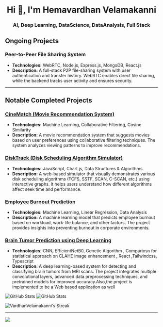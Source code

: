 <h1 align="center">Hi 👋, I'm Hemavardhan Velamakanni</h1>
<h3 align="center">AI, Deep Learning, DataScience, DataAnalysis, Full Stack</h3>



## Ongoing Projects

### Peer-to-Peer File Sharing System  
- **Technologies:** WebRTC, Node.js, Express.js, MongoDB, React.js  
- **Description:** A full-stack P2P file-sharing system with user authentication and transfer history. WebRTC enables direct file sharing, while the backend tracks user activity and ensures security.  

---

## Notable Completed Projects  

### [CineMatch (Movie Recommendation System)](https://github.com/VardhanVelamakanni/CineMatch)  
- **Technologies:** Machine Learning, Collaborative Filtering, Cosine Similarity  
- **Description:** A movie recommendation system that suggests movies based on user preferences using collaborative filtering techniques. The system analyzes viewing patterns to improve recommendations.  

### [DiskTrack (Disk Scheduling Algorithm Simulator)](https://github.com/VardhanVelamakanni/DiskTrackSim)  
- **Technologies:** JavaScript, Chart.js, Data Structures & Algorithms  
- **Description:** A web-based simulator that visually demonstrates various disk scheduling algorithms (FCFS, SSTF, SCAN, C-SCAN, etc.) using interactive graphs. It helps users understand how different algorithms affect seek time and performance.  

### [Employee Burnout Prediction](https://github.com/VardhanVelamakanni/Employee-burnout-prediction-aiml)  
- **Technologies:** Machine Learning, Linear Regression, Data Analysis  
- **Description:** A machine learning model that predicts employee burnout based on workload, work-life balance, and other factors. The project provides insights into preventing burnout in corporate environments.  

### [Brain Tumor Prediction using Deep Learning](https://github.com/VardhanVelamakanni/Brain.Pulse)
- **Technologies:** CNN, EfficientNetB0, Genetic Algorithm , Compariosn for statistical approach on CLAHE image enhancement , React ,Tailwindcss, Typescript
- **Description:** A deep learning-based system for detecting and classifying brain tumors from MRI scans. The project integrates multiple convolutional layers, advanced data preprocessing techniques, and pretrained models for improved accuracy.Also,the project is implemented to be a Web based application as well





![GitHub Stats](https://github-readme-stats.vercel.app/api?username=VardhanVelamakanni&theme=dark&show_icons=true&hide_border=true&count_private=true)
![GitHub Stats](https://github-readme-stats.vercel.app/api/top-langs/?username=VardhanVelamakanni&theme=dark&show_icons=true&hide_border=true&layout=compact)

![VardhanVelamakanni's Streak](https://github-readme-streak-stats.herokuapp.com/?user=VardhanVelamakanni&theme=dark&hide_border=true)



---
[![](https://visitcount.itsvg.in/api?id=VardhanVelamakanni&icon=0&color=0)](https://visitcount.itsvg.in)





